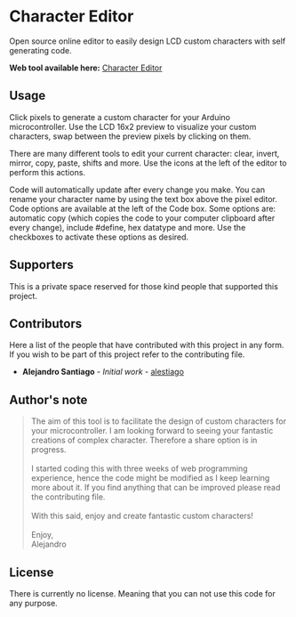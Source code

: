 # Character Editor
Open source online editor to easily design LCD custom characters with self generating code.

**Web tool available here:** [Character Editor](https://www.chareditor.com)

## Usage
Click pixels to generate a custom character for your Arduino microcontroller. Use the LCD 16x2 preview to visualize your custom characters, swap between the preview pixels by clicking on them.

There are many different tools to edit your current character: clear, invert, mirror, copy, paste, shifts and more.
Use the icons at the left of the editor to perform this actions.

Code will automatically update after every change you make. You can rename your character name by using the text box above the
pixel editor. Code options are available at the left of the Code box. Some options are: automatic copy (which copies the code to your computer clipboard after every change), include #define, hex datatype and more. Use the checkboxes to activate these options as desired.

## Supporters
This is a private space reserved for those kind people that supported this project.

## Contributors
Here a list of the people that have contributed with this project in any form. If you wish to be part of this project refer to the contributing file.

* **Alejandro Santiago** - *Initial work* - [alestiago](https://github.com/alestiago)

## Author's note
> The aim of this tool is to facilitate the design of custom characters for your microcontroller. I am looking forward to seeing your fantastic creations of complex character. Therefore a share option is in progress. <br><br> I started coding this with three weeks of web programming experience, hence the code might be modified as I keep learning more about it. If you find anything that can be improved please read the contributing file. <br><br> With this said, enjoy and create fantastic custom characters! <br><br> Enjoy, <br> Alejandro

## License
There is currently no license. Meaning that you can not use this code for any purpose.

